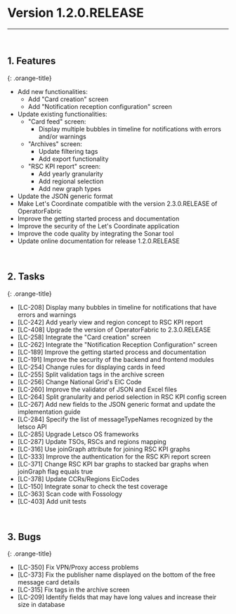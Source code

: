 <!-- Copyright (c) 2020-2021 RTE (https://www.rte-france.com)                                                  -->
<!-- Copyright (c) 2020-2021 RTE international (https://www.rte-international.com)                             -->
<!-- See AUTHORS.txt                                                                                      -->
<!-- This document is subject to the terms of the Creative Commons Attribution 4.0 International license. -->
<!-- If a copy of the license was not distributed with this                                               -->
<!-- file, You can obtain one at https://creativecommons.org/licenses/by/4.0/.                            -->
<!-- SPDX-License-Identifier: CC-BY-4.0                                                                   -->

# Version 1.2.0.RELEASE
---
<br/>

## 1. Features
{: .orange-title}

* Add new functionalities: 
    * Add "Card creation" screen
    * Add "Notification reception configuration" screen
* Update existing functionalities:
    * "Card feed" screen:
        * Display multiple bubbles in timeline for notifications with errors and/or warnings
    * "Archives" screen:
        * Update filtering tags
        * Add export functionality
    * "RSC KPI report" screen:
        * Add yearly granularity
        * Add regional selection
        * Add new graph types
* Update the JSON generic format
* Make Let's Coordinate compatible with the version 2.3.0.RELEASE of OperatorFabric
* Improve the getting started process and documentation
* Improve the security of the Let's Coordinate application
* Improve the code quality by integrating the Sonar tool
* Update online documentation for release 1.2.0.RELEASE
<br/>

## 2. Tasks
{: .orange-title}

* [LC-208] Display many bubbles in timeline for notifications that have errors and warnings
* [LC-242] Add yearly view and region concept to RSC KPI report
* [LC-408] Upgrade the version of OperatorFabric to 2.3.0.RELEASE
* [LC-258] Integrate the "Card creation" screen
* [LC-262] Integrate the "Notification Reception Configuration" screen
* [LC-189] Improve the getting started process and documentation
* [LC-191] Improve the security of the backend and frontend modules 
* [LC-254] Change rules for displaying cards in feed 
* [LC-255] Split validation tags in the archive screen 
* [LC-256] Change National Grid's EIC Code
* [LC-260] Improve the validator of JSON and Excel files
* [LC-264] Split granularity and period selection in RSC KPI config screen
* [LC-267] Add new fields to the JSON generic format and update the implementation guide
* [LC-284] Specify the list of messageTypeNames recognized by the letsco API
* [LC-285] Upgrade Letsco OS frameworks
* [LC-287] Update TSOs, RSCs and regions mapping
* [LC-316] Use joinGraph attribute for joining RSC KPI graphs
* [LC-333] Improve the authentication for the RSC KPi report screen
* [LC-371] Change RSC KPI bar graphs to stacked bar graphs when joinGraph flag equals true
* [LC-378] Update CCRs/Regions EicCodes
* [LC-150] Integrate sonar to check the test coverage
* [LC-363] Scan code with Fossology
* [LC-403] Add unit tests 
<br/>

## 3. Bugs
{: .orange-title}

* [LC-350] Fix VPN/Proxy access problems
* [LC-373] Fix the publisher name displayed on the bottom of the free message card details
* [LC-315] Fix tags in the archive screen
* [LC-209] Identify fields that may have long values and increase their size in database
